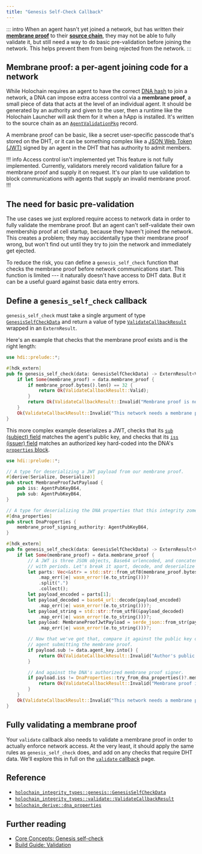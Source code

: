 ```yaml
---
title: "Genesis Self-Check Callback"
---
```


::: intro
When an agent hasn't yet joined a network, but has written their [**membrane proof**](/concepts/3_source_chain/#source-chain-your-own-data-store) to their [**source chain**](/concepts/3_source_chain/), they may not be able to fully validate it, but still need a way to do basic pre-validation before joining the network. This helps prevent them from being rejected from the network.
:::

## Membrane proof: a per-agent joining code for a network

While Holochain requires an agent to have the correct [DNA hash](/build/dnas/#dnas-the-rules-of-the-game-for-a-network) to join a network, a DNA can impose extra access control via a **membrane proof**, a small piece of data that acts at the level of an individual agent. It should be generated by an authority and given to the user, then a runtime like the Holochain Launcher will ask them for it when a hApp is installed. It's written to the source chain as an [`AgentValidationPkg`](https://docs.rs/holochain_integrity_types/latest/holochain_integrity_types/action/enum.Action.html#variant.AgentValidationPkg) record.

A membrane proof can be basic, like a secret user-specific passcode that's stored on the DHT, or it can be something complex like a [JSON Web Token (JWT)](https://jwt.io/) signed by an agent in the DHT that has authority to admit members.

!!! info Access control isn't implemented yet
This feature is not fully implemented. Currently, validators merely record validation failure for a membrane proof and supply it on request. It's our plan to use validation to block communications with agents that supply an invalid membrane proof.
!!!

## The need for basic pre-validation

The use cases we just explored require access to network data in order to fully validate the membrane proof. But an agent can't self-validate their own membership proof at cell startup, because they haven't joined the network. This creates a problem; they may accidentally type their membrane proof wrong, but won't find out until they try to join the network and immediately get ejected.

To reduce the risk, you can define a `genesis_self_check` function that checks the membrane proof before network communications start. This function is limited --- it naturally doesn't have access to DHT data. But it can be a useful guard against basic data entry errors.

## Define a `genesis_self_check` callback

`genesis_self_check` must take a single argument of type [`GenesisSelfCheckData`](https://docs.rs/hdi/latest/hdi/prelude/type.GenesisSelfCheckData.html) and return a value of type [`ValidateCallbackResult`](https://docs.rs/hdi/latest/hdi/prelude/enum.ValidateCallbackResult.html) wrapped in an `ExternResult`.

Here's an example that checks that the membrane proof exists and is the right length:

```rust
use hdi::prelude::*;

#[hdk_extern]
pub fn genesis_self_check(data: GenesisSelfCheckData) -> ExternResult<ValidateCallbackResult> {
    if let Some(membrane_proof) = data.membrane_proof {
        if membrane_proof.bytes().len() == 32 {
            return Ok(ValidateCallbackResult::Valid);
        }
        return Ok(ValidateCallbackResult::Invalid("Membrane proof is not the right length. Please check it and enter it again.".into()));
    }
    Ok(ValidateCallbackResult::Invalid("This network needs a membrane proof to join.".into()))
}
```

This more complex example deserializes a JWT, checks that its [`sub` (subject) field](https://datatracker.ietf.org/doc/html/rfc7519#section-4.1.2) matches the agent's public key, and checks that its [`iss` (issuer) field](https://datatracker.ietf.org/doc/html/rfc7519#section-4.1.1) matches an authorized key hard-coded into the DNA's [`properties` block](/build/dnas/#properties).

```rust
use hdi::prelude::*;

// A type for deserializing a JWT payload from our membrane proof.
#[derive(Serialize, Deserialize)]
pub struct MembraneProofJwtPayload {
    pub iss: AgentPubKeyB64,
    pub sub: AgentPubKeyB64,
}

// A type for deserializing the DNA properties that this integrity zome needs.
#[dna_properties]
pub struct DnaProperties {
    membrane_proof_signing_authority: AgentPubKeyB64,
}

#[hdk_extern]
pub fn genesis_self_check(data: GenesisSelfCheckData) -> ExternResult<ValidateCallbackResult> {
    if let Some(membrane_proof) = data.membrane_proof {
        // A JWT is three JSON objects, Base64 urlencoded, and concatenated
        // with periods. Let's break it apart, decode, and deserialize it.
        let parts: Vec<&str> = std::str::from_utf8(membrane_proof.bytes())
            .map_err(|e| wasm_error!(e.to_string()))?
            .split(".")
            .collect();
        let payload_encoded = parts[1];
        let payload_decoded = base64_url::decode(payload_encoded)
            .map_err(|e| wasm_error!(e.to_string()))?;
        let payload_string = std::str::from_utf8(&payload_decoded)
            .map_err(|e| wasm_error!(e.to_string()))?;
        let payload: MembraneProofJwtPayload = serde_json::from_str(payload_string)
            .map_err(|e| wasm_error!(e.to_string()))?;

        // Now that we've got that, compare it against the public key of the
        // agent submitting the membrane proof.
        if payload.sub != data.agent_key.into() {
            return Ok(ValidateCallbackResult::Invalid("Author's public key doesn't match membrane proof".into()));
        }

        // And against the DNA's authorized membrane proof signer.
        if payload.iss != DnaProperties::try_from_dna_properties()?.membrane_proof_signing_authority {
            return Ok(ValidateCallbackResult::Invalid("Membrane proof issuer is unrecognized".into()));
        }
    }
    Ok(ValidateCallbackResult::Invalid("This network needs a membrane proof to join.".into()))
}
```

## Fully validating a membrane proof

Your `validate` callback also needs to validate a membrane proof in order to actually enforce network access. At the very least, it should apply the same rules as `genesis_self_check` does, and add on any checks that require DHT data. We'll explore this in full on the [`validate` callback](/build/validate-callback/#TODO) page.

## Reference

* [`holochain_integrity_types::genesis::GenesisSelfCheckData`](https://docs.rs/holochain_integrity_types/latest/holochain_integrity_types/genesis/type.GenesisSelfCheckData.html)
* [`holochain_integrity_types::validate::ValidateCallbackResult`](https://docs.rs/holochain_integrity_types/latest/holochain_integrity_types/genesis/type.GenesisSelfCheckData.html)
* [`holochain_derive::dna_properties`](https://docs.rs/hdk_derive/latest/hdk_derive/attr.dna_properties.html)

## Further reading

* [Core Concepts: Genesis self-check](/concepts/7_validation/#genesis-self-check)
* [Build Guide: Validation](/build/validation/)